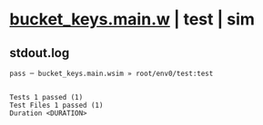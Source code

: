 # [bucket_keys.main.w](../../../../../examples/tests/valid/bucket_keys.main.w) | test | sim

## stdout.log
```log
pass ─ bucket_keys.main.wsim » root/env0/test:test
 
 
Tests 1 passed (1)
Test Files 1 passed (1)
Duration <DURATION>
```

